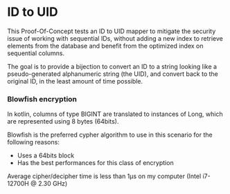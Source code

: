 # ID to UID

This Proof-Of-Concept tests an ID to UID mapper to mitigate the security issue
of working with sequential IDs, without adding a new index to retrieve elements
from the database and benefit from the optimized index on sequential columns.

The goal is to provide a bijection to convert an ID to a string looking like a
pseudo-generated alphanumeric string (the UID), and convert back to the
original ID, in the least amount of time possible.

### Blowfish encryption

In kotlin, columns of type BIGINT are translated to instances of Long, which
are represented using 8 bytes (64bits).

Blowfish is the preferred cypher algorithm to use in this scenario for the
following reasons:
 * Uses a 64bits block
 * Has the best performances for this class of encryption

Average cipher/decipher time is less than 1µs on my computer
(Intel i7-12700H @ 2.30 GHz)